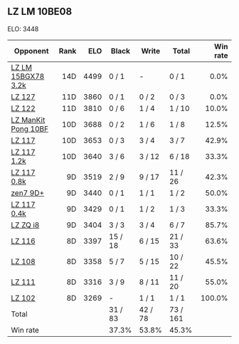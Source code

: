 ## LZ LM 10BE08 ##

ELO: 3448

Opponent | Rank | ELO | Black | Write | Total | Win rate
---------|-----:|----:|-------|-------|-------|-------:
[LZ LM 15BGX78 3.2k](LZ%20LM%2015BGX78%203.2k.md) | 14D | 4499 | 0 / 1 | - | 0 / 1 | 0.0%
[LZ 127](LZ%20127.md) | 11D | 3860 | 0 / 1 | 0 / 2 | 0 / 3 | 0.0%
[LZ 122](LZ%20122.md) | 11D | 3810 | 0 / 6 | 1 / 4 | 1 / 10 | 10.0%
[LZ ManKit Pong 10BF](LZ%20ManKit%20Pong%2010BF.md) | 10D | 3688 | 0 / 2 | 1 / 6 | 1 / 8 | 12.5%
[LZ 117](LZ%20117.md) | 10D | 3653 | 0 / 3 | 3 / 4 | 3 / 7 | 42.9%
[LZ 117 1.2k](LZ%20117%201.2k.md) | 10D | 3640 | 3 / 6 | 3 / 12 | 6 / 18 | 33.3%
[LZ 117 0.8k](LZ%20117%200.8k.md) | 9D | 3519 | 2 / 9 | 9 / 17 | 11 / 26 | 42.3%
[zen7 9D+](zen7%209D+.md) | 9D | 3440 | 0 / 1 | 1 / 1 | 1 / 2 | 50.0%
[LZ 117 0.4k](LZ%20117%200.4k.md) | 9D | 3429 | 0 / 1 | 1 / 2 | 1 / 3 | 33.3%
[LZ ZQ i8](LZ%20ZQ%20i8.md) | 9D | 3404 | 3 / 3 | 3 / 4 | 6 / 7 | 85.7%
[LZ 116](LZ%20116.md) | 8D | 3397 | 15 / 18 | 6 / 15 | 21 / 33 | 63.6%
[LZ 108](LZ%20108.md) | 8D | 3358 | 5 / 7 | 5 / 15 | 10 / 22 | 45.5%
[LZ 111](LZ%20111.md) | 8D | 3316 | 3 / 9 | 8 / 11 | 11 / 20 | 55.0%
[LZ 102](LZ%20102.md) | 8D | 3269 | - | 1 / 1 | 1 / 1 | 100.0%
Total | | | 31 / 83 | 42 / 78 | 73 / 161 | 
Win rate| | | 37.3% | 53.8% | 45.3% | 
